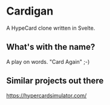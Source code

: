 # Cardigan
A HypeCard clone written in Svelte.

## What's with the name?
A play on words. "Card Again" ;-)

## Similar projects out there
https://hypercardsimulator.com/